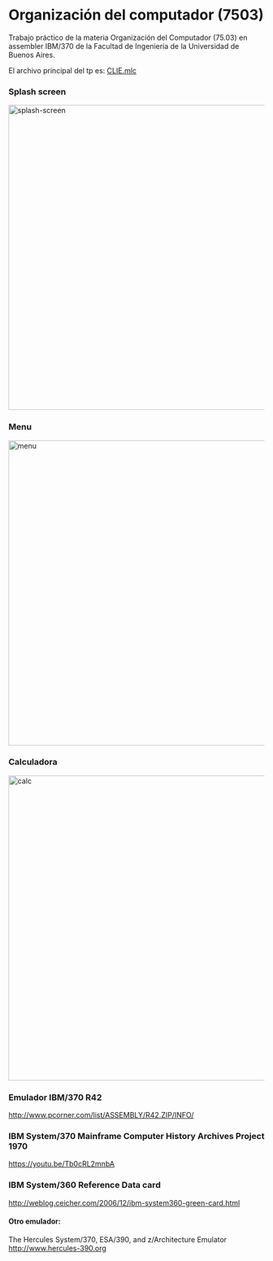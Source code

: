 # Organización del computador (7503)

Trabajo práctico de la materia Organización del Computador (75.03) en assembler IBM/370 de la Facultad de Ingeniería de la Universidad de Buenos Aires.

El archivo principal del tp es: [CLIE.mlc](https://github.com/eze1981/7503-organizacion-del-computador/blob/master/src/CLIE.mlc)

### Splash screen
<img alt="splash-screen" src="https://github.com/eze1981/7503-organizacion-del-computador/blob/master/images/splash.png" width="600">

### Menu
<img alt="menu" src="https://github.com/eze1981/7503-organizacion-del-computador/blob/master/images/menu.png" width="600">

### Calculadora
<img alt="calc" src="https://github.com/eze1981/7503-organizacion-del-computador/blob/master/images/calc.png" width="600">


### Emulador IBM/370 R42

http://www.pcorner.com/list/ASSEMBLY/R42.ZIP/INFO/


### IBM System/370 Mainframe Computer History Archives Project 1970

https://youtu.be/Tb0cRL2mnbA

### IBM System/360 Reference Data card

http://weblog.ceicher.com/2006/12/ibm-system360-green-card.html

#### Otro emulador: 
The Hercules System/370, ESA/390, and z/Architecture Emulator 
http://www.hercules-390.org
